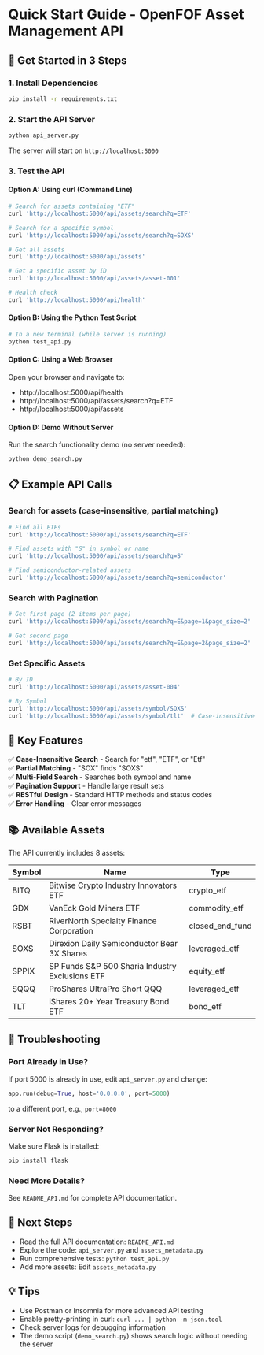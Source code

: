 # Quick Start Guide - OpenFOF Asset Management API

## 🚀 Get Started in 3 Steps

### 1. Install Dependencies
```bash
pip install -r requirements.txt
```

### 2. Start the API Server
```bash
python api_server.py
```

The server will start on `http://localhost:5000`

### 3. Test the API

#### Option A: Using curl (Command Line)
```bash
# Search for assets containing "ETF"
curl 'http://localhost:5000/api/assets/search?q=ETF'

# Search for a specific symbol
curl 'http://localhost:5000/api/assets/search?q=SOXS'

# Get all assets
curl 'http://localhost:5000/api/assets'

# Get a specific asset by ID
curl 'http://localhost:5000/api/assets/asset-001'

# Health check
curl 'http://localhost:5000/api/health'
```

#### Option B: Using the Python Test Script
```bash
# In a new terminal (while server is running)
python test_api.py
```

#### Option C: Using a Web Browser
Open your browser and navigate to:
- http://localhost:5000/api/health
- http://localhost:5000/api/assets/search?q=ETF
- http://localhost:5000/api/assets

#### Option D: Demo Without Server
Run the search functionality demo (no server needed):
```bash
python demo_search.py
```

## 📋 Example API Calls

### Search for assets (case-insensitive, partial matching)
```bash
# Find all ETFs
curl 'http://localhost:5000/api/assets/search?q=ETF'

# Find assets with "S" in symbol or name
curl 'http://localhost:5000/api/assets/search?q=S'

# Find semiconductor-related assets
curl 'http://localhost:5000/api/assets/search?q=semiconductor'
```

### Search with Pagination
```bash
# Get first page (2 items per page)
curl 'http://localhost:5000/api/assets/search?q=E&page=1&page_size=2'

# Get second page
curl 'http://localhost:5000/api/assets/search?q=E&page=2&page_size=2'
```

### Get Specific Assets
```bash
# By ID
curl 'http://localhost:5000/api/assets/asset-004'

# By Symbol
curl 'http://localhost:5000/api/assets/symbol/SOXS'
curl 'http://localhost:5000/api/assets/symbol/tlt'  # Case-insensitive
```

## 🎯 Key Features

✅ **Case-Insensitive Search** - Search for "etf", "ETF", or "Etf"  
✅ **Partial Matching** - "SOX" finds "SOXS"  
✅ **Multi-Field Search** - Searches both symbol and name  
✅ **Pagination Support** - Handle large result sets  
✅ **RESTful Design** - Standard HTTP methods and status codes  
✅ **Error Handling** - Clear error messages  

## 📚 Available Assets

The API currently includes 8 assets:

| Symbol | Name | Type |
|--------|------|------|
| BITQ | Bitwise Crypto Industry Innovators ETF | crypto_etf |
| GDX | VanEck Gold Miners ETF | commodity_etf |
| RSBT | RiverNorth Specialty Finance Corporation | closed_end_fund |
| SOXS | Direxion Daily Semiconductor Bear 3X Shares | leveraged_etf |
| SPPIX | SP Funds S&P 500 Sharia Industry Exclusions ETF | equity_etf |
| SQQQ | ProShares UltraPro Short QQQ | leveraged_etf |
| TLT | iShares 20+ Year Treasury Bond ETF | bond_etf |

## 🔧 Troubleshooting

### Port Already in Use?
If port 5000 is already in use, edit `api_server.py` and change:
```python
app.run(debug=True, host='0.0.0.0', port=5000)
```
to a different port, e.g., `port=8000`

### Server Not Responding?
Make sure Flask is installed:
```bash
pip install flask
```

### Need More Details?
See `README_API.md` for complete API documentation.

## 📖 Next Steps

- Read the full API documentation: `README_API.md`
- Explore the code: `api_server.py` and `assets_metadata.py`
- Run comprehensive tests: `python test_api.py`
- Add more assets: Edit `assets_metadata.py`

## 💡 Tips

- Use Postman or Insomnia for more advanced API testing
- Enable pretty-printing in curl: `curl ... | python -m json.tool`
- Check server logs for debugging information
- The demo script (`demo_search.py`) shows search logic without needing the server
